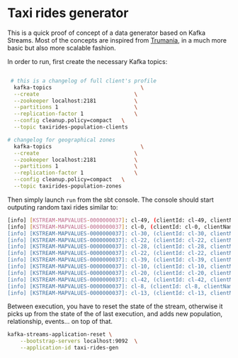 # Taxi rides generator

This is a quick proof of concept of a data generator based on Kafka Streams. Most of the concepts are inspired from [Trumania](https://github.com/RealImpactAnalytics/trumania), in a much more basic but also more scalable fashion.


In order to run, first create the necessary Kafka topics:

```sh

 # this is a changelog of full client's profile
  kafka-topics                            \
  --create                              \
  --zookeeper localhost:2181            \
  --partitions 1                        \
  --replication-factor 1                \
  --config cleanup.policy=compact   \
  --topic taxirides-population-clients

# changelog for geographical zones
  kafka-topics                            \
  --create                              \
  --zookeeper localhost:2181            \
  --partitions 1                        \
  --replication-factor 1                \
  --config cleanup.policy=compact   \
  --topic taxirides-population-zones

```

Then simply launch `run` from the sbt console. The console should start outputing random taxi rides similar to:

```sh
[info] [KSTREAM-MAPVALUES-0000000037]: cl-49, (clientId: cl-49, clientName: Dave Magnetsham, origin: z-3, destinationId: z-16)
[info] [KSTREAM-MAPVALUES-0000000037]: cl-0, (clientId: cl-0, clientName: Mark O'Tooleford, origin: z-3, destinationId: z-18)
[info] [KSTREAM-MAPVALUES-0000000037]: cl-30, (clientId: cl-30, clientName: Natalie Doonford, origin: z-20, destinationId: z-15)
[info] [KSTREAM-MAPVALUES-0000000037]: cl-22, (clientId: cl-22, clientName: Maggie Rafferty, origin: z-8, destinationId: z-7)
[info] [KSTREAM-MAPVALUES-0000000037]: cl-28, (clientId: cl-28, clientName: Kelly Raffertyham, origin: z-6, destinationId: z-12)
[info] [KSTREAM-MAPVALUES-0000000037]: cl-22, (clientId: cl-22, clientName: Maggie Rafferty, origin: z-7, destinationId: z-20)
[info] [KSTREAM-MAPVALUES-0000000037]: cl-39, (clientId: cl-39, clientName: Gavin Jones, origin: z-15, destinationId: z-8)
[info] [KSTREAM-MAPVALUES-0000000037]: cl-10, (clientId: cl-10, clientName: Gladys Yarisham, origin: z-0, destinationId: z-1)
[info] [KSTREAM-MAPVALUES-0000000037]: cl-20, (clientId: cl-20, clientName: Dan Gravelson, origin: z-12, destinationId: z-10)
[info] [KSTREAM-MAPVALUES-0000000037]: cl-42, (clientId: cl-42, clientName: Maggie Greenston, origin: z-1, destinationId: z-20)
[info] [KSTREAM-MAPVALUES-0000000037]: cl-8, (clientId: cl-8, clientName: Kathryn Gravis, origin: z-21, destinationId: z-13)
[info] [KSTREAM-MAPVALUES-0000000037]: cl-13, (clientId: cl-13, clientName: Barry Magnets, origin: z-13, destinationId: z-10)


```




Between execution, you have to reset the state of the stream, otherwise it picks up from the state of the of last execution, and adds new population, relationship, events... on top of that.

```sh
kafka-streams-application-reset \
    --bootstrap-servers localhost:9092  \
    --application-id taxi-rides-gen
```

